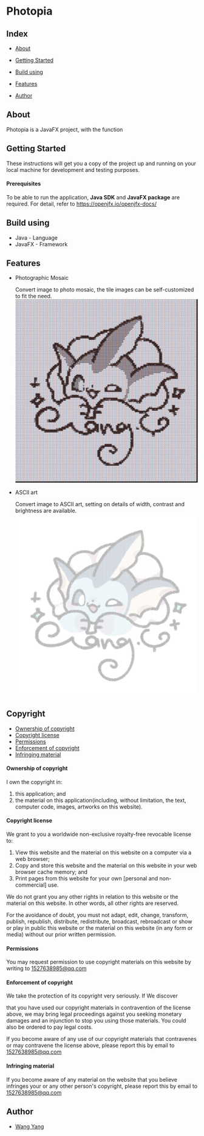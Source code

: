 # Photopia

## Index

- [About](#about)

- [Getting Started](#getting-started)
- [Build using](#build-using)
- [Features](#features)
- [Author](#author)

## About

Photopia is a JavaFX project, with the function

## Getting Started

These instructions will get you a copy of the project up and running on your local machine for development and testing purposes.

#### Prerequisites

To be able to run the application, **Java SDK** and **JavaFX package** are required. For detail, refer to https://openjfx.io/openjfx-docs/

## Build using

- Java - Language
- JavaFX - Framework

## Features

- Photographic Mosaic

  Convert image to photo mosaic, the tile images can be self-customized to fit the need.
  ![her](icon_her.jpg)

- ASCII art

  Convert image to ASCII art, setting on details of width, contrast and brightness are available.
  ![ASCII](icon_ASCII.jpg)

## Copyright

- [Ownership of copyright](ownership-of-copyright)
- [Copyright license](#copyright-license)
- [Permissions](#permissions)
- [Enforcement of copyright](#enforcement-of-copyright)
- [Infringing material](#infringing-material)

#### Ownership of copyright

I own the copyright in:

1. this application; and
2. the material on this application(including, without limitation, the text, computer code, images, artworks on this website).

#### Copyright license

We grant to you a worldwide non-exclusive royalty-free revocable license to:

1. View this website and the material on this website on a computer via a web browser;
2. Copy and store this website and the material on this website in      your web browser cache memory; and
3. Print pages from this website for your own [personal and non-commercial] use.

We do not grant you any other rights in relation to this website or the material on this website. In other words, all other rights are reserved.

For the avoidance of doubt, you must not adapt, edit, change, transform, publish, republish, distribute, redistribute, broadcast, rebroadcast or show or play in public this website or the material on this website (in any form or media) without our prior written permission.

#### Permissions

You may request permission to use copyright materials on this website by writing to 1527638985@qq.com

#### Enforcement of copyright

We take the protection of its copyright very seriously. If We discover

that you have used our copyright materials in contravention of the license above, we may bring legal proceedings against you seeking monetary damages and an injunction to stop you using those materials. You could also be ordered to pay legal costs.

If you become aware of any use of our copyright materials that contravenes or may contravene the license above, please report this by email to 1527638985@qq.com

#### Infringing material

If you become aware of any material on the website that you believe infringes your or any other person's copyright, please report this by email to 1527638985@qq.com

## Author

- [Wang Yang](https://github.com/NorthstarWang)
